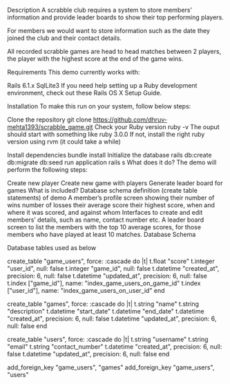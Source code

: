 Description
A scrabble club requires a system to store members’ information and provide leader boards to show their top performing players.

For members we would want to store information such as the date they joined the club and their contact details.

All recorded scrabble games are head to head matches between 2 players, the player with the highest score at the end of the game wins.

Requirements
This demo currently works with:

Rails 6.1.x
SqlLite3
If you need help setting up a Ruby development environment, check out these Rails OS X Setup Guide.

Installation
To make this run on your system, follow below steps:

Clone the repository
git clone https://github.com/dhruv-mehta1393/scrabble_game.git
Check your Ruby version
ruby -v
The ouput should start with something like ruby 3.0.0 If not, install the right ruby version using rvm (it could take a while)

Install dependencies
bundle install
Initialize the database
rails db:create db:migrate db:seed
run application
rails s
What does it do?
The demo will perform the following steps:

Create new player
Create new game with players
Generate leader board for games
What is included?
Database schema definition (create table statements) of demo
A member’s profile screen showing their
number of wins
number of losses
their average score
their highest score, when and where it was scored, and against whom
Interfaces to create and edit members’ details, such as name, contact number etc.
A leader board screen to list the members with the top 10 average scores, for those members who have played at least 10 matches.
Database Schema

Database tables used as below

create_table "game_users", force: :cascade do |t|
    t.float "score"
    t.integer "user_id", null: false
    t.integer "game_id", null: false
    t.datetime "created_at", precision: 6, null: false
    t.datetime "updated_at", precision: 6, null: false
    t.index ["game_id"], name: "index_game_users_on_game_id"
    t.index ["user_id"], name: "index_game_users_on_user_id"
  end

  create_table "games", force: :cascade do |t|
    t.string "name"
    t.string "description"
    t.datetime "start_date"
    t.datetime "end_date"
    t.datetime "created_at", precision: 6, null: false
    t.datetime "updated_at", precision: 6, null: false
  end

  create_table "users", force: :cascade do |t|
    t.string "username"
    t.string "email"
    t.string "contact_number"
    t.datetime "created_at", precision: 6, null: false
    t.datetime "updated_at", precision: 6, null: false
  end

  add_foreign_key "game_users", "games"
  add_foreign_key "game_users", "users"
